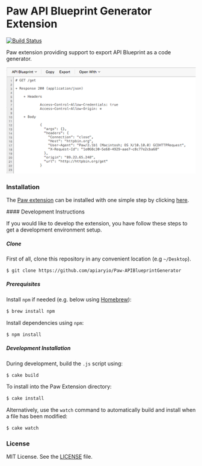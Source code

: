 Paw API Blueprint Generator Extension
====================================

[![Build Status](https://travis-ci.org/apiaryio/Paw-APIBlueprintGenerator.svg?branch=master?style=flat)](https://travis-ci.org/apiaryio/Paw-APIBlueprintGenerator)

Paw extension providing support to export API Blueprint as a code generator.

![](Screenshot.png)

### Installation

The [Paw extension](http://luckymarmot.com/paw/extensions/APIBlueprintGenerator) can be installed with one simple step by clicking [here](paw://extensions/io.apiary.PawExtensions.APIBlueprintGenerator?install).

#### Development Instructions

If you would like to develop the extension, you have follow these steps to get a development environment setup.

##### Clone

First of all, clone this repository in any convenient location (e.g `~/Desktop`).

```bash
$ git clone https://github.com/apiaryio/Paw-APIBlueprintGenerator
```

##### Prerequisites

Install `npm` if needed (e.g. below using [Homebrew](http://brew.sh/)):

```bash
$ brew install npm
```

Install dependencies using `npm`:

```bash
$ npm install
```

##### Development Installation

During development, build the `.js` script using:

```bash
$ cake build
```

To install into the Paw Extension directory:

```bash
$ cake install
```

Alternatively, use the `watch` command to automatically build and install when a file has been modified:

```bash
$ cake watch
```

### License

MIT License. See the [LICENSE](LICENSE) file.
